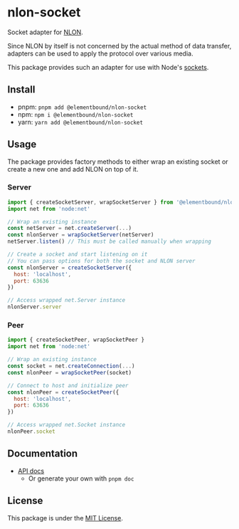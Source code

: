 # nlon-socket

Socket adapter for [NLON](https://github.com/elementbound/nlon).

Since NLON by itself is not concerned by the actual method of data transfer,
adapters can be used to apply the protocol over various media.

This package provides such an adapter for use with Node's
[sockets](https://nodejs.org/api/net.html).

## Install

- pnpm: `pnpm add @elementbound/nlon-socket`
- npm: `npm i @elementbound/nlon-socket`
- yarn: `yarn add @elementbound/nlon-socket`

## Usage

The package provides factory methods to either wrap an existing socket or create
a new one and add NLON on top of it.

### Server

```js
import { createSocketServer, wrapSocketServer } from '@elementbound/nlon-socket'
import net from 'node:net'

// Wrap an existing instance
const netServer = net.createServer(...)
const nlonServer = wrapSocketServer(netServer)
netServer.listen() // This must be called manually when wrapping

// Create a socket and start listening on it
// You can pass options for both the socket and NLON server
const nlonServer = createSocketServer({
  host: 'localhost',
  port: 63636
})

// Access wrapped net.Server instance
nlonServer.server
```

### Peer

```js
import { createSocketPeer, wrapSocketPeer }
import net from 'node:net'

// Wrap an existing instance
const socket = net.createConnection(...)
const nlonPeer = wrapSocketPeer(socket)

// Connect to host and initialize peer
const nlonPeer = createSocketPeer({
  host: 'localhost',
  port: 63636
})

// Access wrapped net.Socket instance
nlonPeer.socket
```

## Documentation

- [API docs](https://elementbound.github.io/nlon/nlon-socket/)
  - Or generate your own with `pnpm doc`

## License

This package is under the [MIT License](LICENSE).

